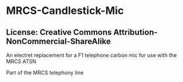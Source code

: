 # MRCS-Candlestick-Mic
## License: Creative Commons Attribution-NonCommercial-ShareAlike

An electret replacement for a F1 telephone carbon mic for use with the MRCS ATSN

Part of the MRCS telephony line

